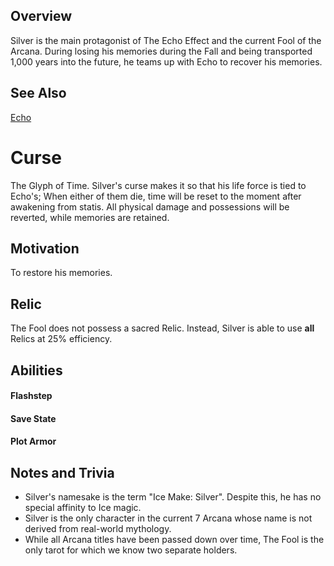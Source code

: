 ## Overview
Silver is the main protagonist of The Echo Effect and the current Fool of the Arcana. During losing his memories during the Fall and being transported 1,000 years into the future, he teams up with Echo to recover his memories. 

## See Also
[Echo](./characters/echo) <br/>

# Curse
The Glyph of Time. Silver's curse makes it so that his life force is tied to Echo's; When either of them die, time will be reset to the moment after awakening from statis. All physical damage and possessions will be reverted, while memories are retained. 


## Motivation
To restore his memories. 


## Relic
The Fool does not possess a sacred Relic. Instead, Silver is able to use **all** Relics at 25% efficiency. 

## Abilities
#### Flashstep
#### Save State
#### Plot Armor

## Notes and Trivia
- Silver's namesake is the term "Ice Make: Silver". Despite this, he has no special affinity to Ice magic. 
- Silver is the only character in the current 7 Arcana whose name is not derived from real-world mythology. 
- While all Arcana titles have been passed down over time, The Fool is the only tarot for which we know two separate holders. 
